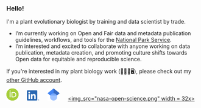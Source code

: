 ### Hello!
I'm a plant evolutionary biologist by training and data scientist by trade. 

- I’m currently working on Open and Fair data and metadata publication guidelines, workflows, and tools for the [National Park Service](https://github.com/nationalparkservice).
- I’m interested and excited to collaborate with anyone working on data publication, metadata creation, and promoting culture shifts towards Open data for equitable and reproducible science. 

If you're interested in my plant biology work (🥦🧬🔬🖥), please check out my [other GitHub account](https://github.com/rlbaker5).

[<img src="ORCIDiD_icon32x32.png" width = 32x>](https://orcid.org/0000-0001-7591-5035) &emsp;   [<img src="LI-In-Bug.png" width = 32x>](https://www.linkedin.com/in/robertlbaker)  &emsp;  [<img src="32px-Google_Scholar_logo.svg.png" width = 32x>](https://scholar.google.com/citations?user=8jyV2CEAAAAJ&hl=en) &emsp; [<img_src="nasa-open-science.png" width = 32x>](https://www.credly.com/badges/f1d88a94-2c11-43c1-aa8b-d4d9fb9837c5/public_url)


<!--
**RobLBaker/RobLBaker** is a ✨ _special_ ✨ repository because its `README.md` (this file) appears on your GitHub profile.

Here are some ideas to get you started:

- 🔭 I’m currently working on ...
- 🌱 I’m currently learning ...
- 👯 I’m looking to collaborate on ...
- 🤔 I’m looking for help with ...
- 💬 Ask me about ...
- 📫 How to reach me: ...
- 😄 Pronouns: ...
- ⚡ Fun fact: ...
-->
